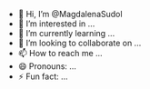 - 👋 Hi, I’m @MagdalenaSudol
- 👀 I’m interested in ...
- 🌱 I’m currently learning ...
- 💞️ I’m looking to collaborate on ...
- 📫 How to reach me ...
- 😄 Pronouns: ...
- ⚡ Fun fact: ...

<!---
MagdalenaSudol/MagdalenaSudol is a ✨ special ✨ repository because its `README.md` (this file) appears on your GitHub profile.
You can click the Preview link to take a look at your changes.
--->
